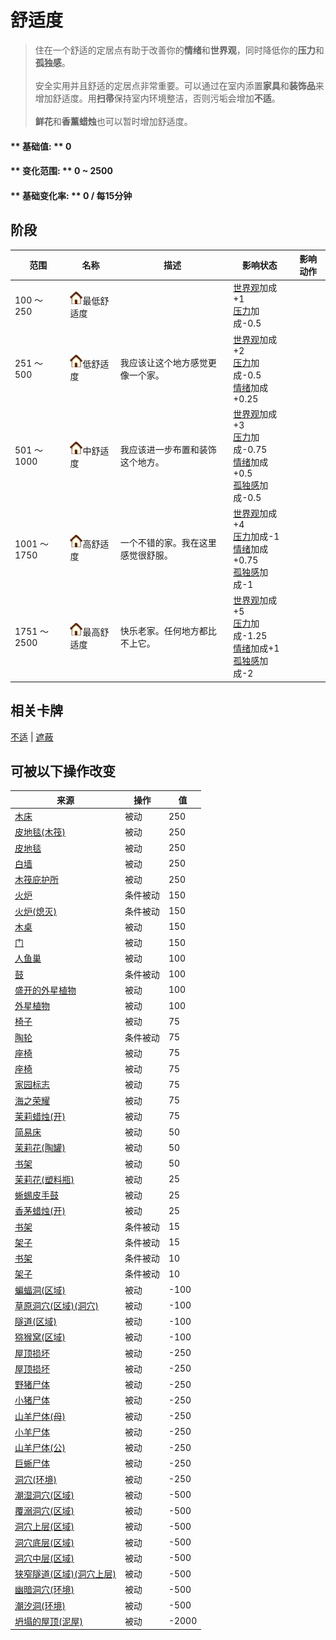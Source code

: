 # 舒适度  
> 住在一个舒适的定居点有助于改善你的<b>情绪</b>和<b>世界观</b>，同时降低你的<b>压力</b>和<b>孤独感</b>。<br><br>安全实用并且舒适的定居点非常重要。可以通过在室内添置<b>家具</b>和<b>装饰品</b>来增加舒适度。用<b>扫帚</b>保持室内环境整洁，否则污垢会增加<b>不适</b>。<br><br><b>鲜花</b>和<b>香薰蜡烛</b>也可以暂时增加舒适度。  
  
#### ** 基础值: ** 0   
#### ** 变化范围: ** 0 ~ 2500  
#### ** 基础变化率: ** 0 / 每15分钟  
## 阶段  
范围  |  名称  |  描述  |  影响状态  |  影响动作  
----  |  ----  |  ----  |  ----  |  ----  
100 ～ 250  |  <img decoding="async" src="Sprite/Comfort.png" href="a.md" style="max-width:20px;max-height:20px;">最低舒适度  |    |  [世界观](Structure.md)加成+1<br>[压力](Stress.md)加成-0.5  |    
251 ～ 500  |  <img decoding="async" src="Sprite/Comfort.png" href="a.md" style="max-width:20px;max-height:20px;">低舒适度  |  我应该让这个地方感觉更像一个家。  |  [世界观](Structure.md)加成+2<br>[压力](Stress.md)加成-0.5<br>[情绪](Morale.md)加成+0.25  |    
501 ～ 1000  |  <img decoding="async" src="Sprite/Comfort.png" href="a.md" style="max-width:20px;max-height:20px;">中舒适度  |  我应该进一步布置和装饰这个地方。  |  [世界观](Structure.md)加成+3<br>[压力](Stress.md)加成-0.75<br>[情绪](Morale.md)加成+0.5<br>[孤独感](Loneliness.md)加成-0.5  |    
1001 ～ 1750  |  <img decoding="async" src="Sprite/Comfort.png" href="a.md" style="max-width:20px;max-height:20px;">高舒适度  |  一个不错的家。我在这里感觉很舒服。  |  [世界观](Structure.md)加成+4<br>[压力](Stress.md)加成-1<br>[情绪](Morale.md)加成+0.75<br>[孤独感](Loneliness.md)加成-1  |    
1751 ～ 2500  |  <img decoding="async" src="Sprite/Comfort.png" href="a.md" style="max-width:20px;max-height:20px;">最高舒适度  |  快乐老家。任何地方都比不上它。  |  [世界观](Structure.md)加成+5<br>[压力](Stress.md)加成-1.25<br>[情绪](Morale.md)加成+1<br>[孤独感](Loneliness.md)加成-2  |    
## 相关卡牌  
[不适](Discomfort.md)  |  [遮蔽](Sheltered.md)  
## 可被以下操作改变  
来源  |  操作  |  值  
----  |  ----  |  ----  
[木床](BedWooden.md)  |  被动  |  250  
[皮地毯(木筏)](Imp_RaftStitchedHideFloor.md)  |  被动  |  250  
[皮地毯](Imp_StitchedHideFloor.md)  |  被动  |  250  
[白墙](Imp_WhiteWashedWalls.md)  |  被动  |  250  
[木筏庇护所](RaftShelter.md)  |  被动  |  250  
[火炉](Stove.md)  |  条件被动  |  150  
[火炉(熄灭)](StoveExtinguished.md)  |  条件被动  |  150  
[木桌](Table.md)  |  被动  |  150  
[门](Imp_Door.md)  |  被动  |  150  
[人鱼巢](MermaidNest.md)  |  被动  |  100  
[鼓](Drum.md)  |  条件被动  |  100  
[盛开的外星植物](AlienGrowth.md)  |  被动  |  100  
[外星植物](AlienGrowthCleared.md)  |  被动  |  100  
[椅子](ChairPlaced.md)  |  被动  |  75  
[陶轮](PotteryWheel.md)  |  条件被动  |  75  
[座椅](SeatAttached.md)  |  被动  |  75  
[座椅](SeatPlaced.md)  |  被动  |  75  
[家园标志](Imp_HomeSign.md)  |  被动  |  75  
[海之荣耀](Imp_SeaTrophy.md)  |  被动  |  75  
[茉莉蜡烛(开)](CandleJasmineOn.md)  |  被动  |  75  
[简易床](BedRustic.md)  |  被动  |  50  
[茉莉花(陶罐)](ClayJarJasmine.md)  |  被动  |  50  
[书架](Bookshelf.md)  |  被动  |  50  
[茉莉花(塑料瓶)](PlasticBottleJasmine.md)  |  被动  |  25  
[蜥蜴皮手鼓](LizardDrum.md)  |  被动  |  25  
[香茅蜡烛(开)](CandleCitronellaOn.md)  |  被动  |  25  
[书架](Bookshelf.md)  |  条件被动  |  15  
[架子](Shelf.md)  |  条件被动  |  15  
[书架](Bookshelf.md)  |  条件被动  |  10  
[架子](Shelf.md)  |  条件被动  |  10  
[蝙蝠洞(区域)](CaveBats.md)  |  被动  |  -100  
[草原洞穴(区域)(洞穴)](CaveGrasslands.md)  |  被动  |  -100  
[隧道(区域)](Tunnel.md)  |  被动  |  -100  
[猕猴窝(区域)](MacaqueDen.md)  |  被动  |  -100  
[屋顶损坏](Dmg_RaftDamage.md)  |  被动  |  -250  
[屋顶损坏](Dmg_RoofDamage.md)  |  被动  |  -250  
[野猪尸体](BoarCarcass.md)  |  被动  |  -250  
[小猪尸体](BoarCarcassPiglet.md)  |  被动  |  -250  
[山羊尸体(母)](GoatCarcassFemale.md)  |  被动  |  -250  
[小羊尸体](GoatCarcassKid.md)  |  被动  |  -250  
[山羊尸体(公)](GoatCarcassMale.md)  |  被动  |  -250  
[巨蜥尸体](MonitorCarcass.md)  |  被动  |  -250  
[洞穴(环境)](Env_CaveSea.md)  |  被动  |  -250  
[潮湿洞穴(区域)](DampChamber.md)  |  被动  |  -500  
[覆溺洞穴(区域)](FloodedChamber.md)  |  被动  |  -500  
[洞穴上层(区域)](HighChamber.md)  |  被动  |  -500  
[洞穴底层(区域)](LowChamber.md)  |  被动  |  -500  
[洞穴中层(区域)](MidChamber.md)  |  被动  |  -500  
[狭窄隧道(区域)(洞穴上层)](NarrowTunnel.md)  |  被动  |  -500  
[幽暗洞穴(环境)](Env_CaveDark.md)  |  被动  |  -500  
[潮汐洞(环境)](Env_CaveTidal.md)  |  被动  |  -500  
[坍塌的屋顶(泥屋)](Dmg_RoofCollapsed.md)  |  被动  |  -2000  


<script>document.title="舒适度 - 卡牌生存百科 Card Survival Wiki";</script>